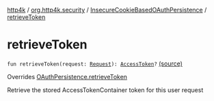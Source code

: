 [http4k](../../index.md) / [org.http4k.security](../index.md) / [InsecureCookieBasedOAuthPersistence](index.md) / [retrieveToken](./retrieve-token.md)

# retrieveToken

`fun retrieveToken(request: `[`Request`](../../org.http4k.core/-request/index.md)`): `[`AccessToken`](../-access-token/index.md)`?` [(source)](https://github.com/http4k/http4k/blob/master/http4k-security-oauth/src/main/kotlin/org/http4k/security/InsecureCookieBasedOAuthPersistence.kt#L28)

Overrides [OAuthPersistence.retrieveToken](../-o-auth-persistence/retrieve-token.md)

Retrieve the stored AccessTokenContainer token for this user request

